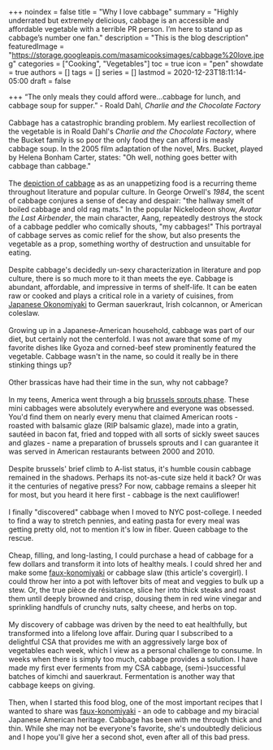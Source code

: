 +++
noindex = false
title = "Why I love cabbage"
summary = "Highly underrated but extremely delicious, cabbage is an accessible and affordable vegetable with a terrible PR person. I&rsquo;m here to stand up as cabbage&rsquo;s number one fan."
description = "This is the blog description"
featuredImage = "https://storage.googleapis.com/masamicooksimages/cabbage%20love.jpeg"
categories = ["Cooking", "Vegetables"]
toc = true
icon = "pen"
showdate = true
authors = []
tags = []
series = []
lastmod = 2020-12-23T18:11:14-05:00
draft = false

+++
“The only meals they could afford were...cabbage for lunch, and cabbage soup for supper.” - Roald Dahl, _Charlie and the Chocolate Factory_\
\
Cabbage has a catastrophic branding problem. My earliest recollection of the vegetable is in Roald Dahl's _Charlie and the Chocolate Factory_, where the Bucket family is so poor the only food they can afford is measly cabbage soup. In the 2005 film adaptation of the novel, Mrs. Bucket, played by Helena Bonham Carter, states: "Oh well, nothing goes better with cabbage than cabbage."\
\
The [depiction of cabbage](https://www.theguardian.com/artanddesign/2010/dec/01/alexandra-harris-cabbages-art-first-book-award) as as an unappetizing food is a recurring theme throughout literature and popular culture. In George Orwell's _1984_, the scent of cabbage conjures a sense of decay and despair: "the hallway smelt of boiled cabbage and old rag mats." In the popular Nickelodeon show, _Avatar the Last Airbender_, the main character, Aang, repeatedly destroys the stock of a cabbage peddler who comically shouts, "my cabbages!" This portrayal of cabbage serves as comic relief for the show, but also presents the vegetable as a prop, something worthy of destruction and unsuitable for eating.\
\
Despite cabbage's decidedly un-sexy characterization in literature and pop culture, there is so much more to it than meets the eye. Cabbage is abundant, affordable, and impressive in terms of shelf-life. It can be eaten raw or cooked and plays a critical role in a variety of cuisines, from [Japanese Okonomiyaki](../recipe/faux-konomiyaki.md) to German sauerkraut, Irish colcannon, or American coleslaw.\
\
Growing up in a Japanese-American household, cabbage was part of our diet, but certainly not the centerfold. I was not aware that some of my favorite dishes like Gyoza and corned-beef stew prominently featured the vegetable. Cabbage wasn't in the name, so could it really be in there stinking things up?\
\
Other brassicas have had their time in the sun, why not cabbage?\
\
In my teens, America went through a big [brussels sprouts phase](https://vegetablegrowersnews.com/article/demand-brussels-sprouts-grows-dramatically/). These mini cabbages were absolutely everywhere and everyone was obsessed. You'd find them on nearly every menu that claimed American roots - roasted with balsamic glaze (RIP balsamic glaze), made into a gratin, sautéed in bacon fat, fried and topped with all sorts of sickly sweet sauces and glazes - name a preparation of brussels sprouts and I can guarantee it was served in American restaurants between 2000 and 2010.\
\
Despite brussels' brief climb to A-list status, it's humble cousin cabbage remained in the shadows. Perhaps its not-as-cute size held it back? Or was it the centuries of negative press? For now, cabbage remains a sleeper hit for most, but you heard it here first - cabbage is the next cauliflower!\
\
I finally "discovered" cabbage when I moved to NYC post-college. I needed to find a way to stretch pennies, and eating pasta for every meal was getting pretty old, not to mention it's low in fiber. Queen cabbage to the rescue.\
\
Cheap, filling, and long-lasting, I could purchase a head of cabbage for a few dollars and transform it into lots of healthy meals. I could shred her and make some [faux-konomiyaki](../recipe/faux-konomiyaki.md) or cabbage slaw (this article's covergirl). I could throw her into a pot with leftover bits of meat and veggies to bulk up a stew. Or, the true pièce de résistance, slice her into thick steaks and roast them until deeply browned and crisp, dousing them in red wine vinegar and sprinkling handfuls of crunchy nuts, salty cheese, and herbs on top.\
\
My discovery of cabbage was driven by the need to eat healthfully, but transformed into a lifelong love affair. During quar I subscribed to a delightful CSA that provides me with an aggressively large box of vegetables each week, which I view as a personal challenge to consume. In weeks when there is simply too much, cabbage provides a solution. I have made my first ever ferments from my CSA cabbage, (semi-)successful batches of kimchi and sauerkraut. Fermentation is another way that cabbage keeps on giving.\
\
Then, when I started this food blog, one of the most important recipes that I wanted to share was [faux-konomiyaki](../recipe/faux-konomiyaki.md) - an ode to cabbage and my biracial Japanese American heritage. Cabbage has been with me through thick and thin. While she may not be everyone's favorite, she's undoubtedly delicious and I hope you'll give her a second shot, even after all of this bad press.
